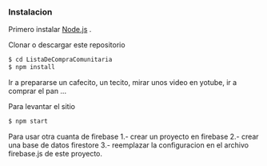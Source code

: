 
### Instalacion

Primero instalar [Node.js](https://nodejs.org/) .

Clonar o descargar este repositorio

```sh
$ cd ListaDeCompraComunitaria
$ npm install
```
Ir a prepararse un cafecito, un tecito, mirar unos video en yotube, ir a comprar el pan ...

Para levantar el sitio
```sh
$ npm start
```

Para usar otra cuanta de firebase
1.- crear un proyecto en firebase
2.- crear una base de datos firestore
3.- reemplazar la configuracion en el archivo firebase.js de este proyecto.


